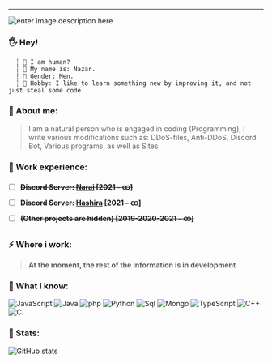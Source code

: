 ---
![enter image description here](https://media.discordapp.net/attachments/566696599359586323/862633776609624064/unknown.png?width=632&height=178)
### 🖐 **Hey!**
	  ┆ 🧬 I am human?
      ┆ 👦 My name is: Nazar.
      ┆ 🔎 Gender: Men.
      ┆ 🧪 Hobby: I like to learn something new by improving it, and not just steal some code.

 ### 🍕 About me:
> I am a natural person who is engaged in coding (Programming), I write various modifications such as: DDoS-files, Anti-DDoS, Discord Bot, Various programs, as well as Sites
 ### 🧩 Work experience:
 - [ ] **~~Discord Server: [Narai](https://discord.gg/narai) [2021 - ထ]~~**
 - [ ] **~~Discord Server: [Hashira](https://discord.gg/hashira) [2021 - ထ]~~**
 - [ ] **~~(Other projects are hidden) [2019-2020-2021 - ထ]~~**	
### ⚡ Where i work:
> **At the moment, the rest of the information is in development**
### 🔑 What i know:
![JavaScript](https://img.shields.io/badge/JavaScript-090909?style=for-the-badge&logo=javascript) ![Java](https://img.shields.io/badge/Java-090909?style=for-the-badge&logo=java) ![php](https://img.shields.io/badge/PHP-090909?style=for-the-badge&logo=php) ![Python](https://img.shields.io/badge/Python-090909?style=for-the-badge&logo=python) ![Sql](https://img.shields.io/badge/Sql-090909?style=for-the-badge&logo=sqlite) ![Mongo](https://img.shields.io/badge/Mongo-090909?style=for-the-badge&logo=mongodb) ![TypeScript](https://img.shields.io/badge/TypeScript-090909?style=for-the-badge&logo=TypeScript) ![C++](https://img.shields.io/badge/c++-090909?style=for-the-badge&logo=cplusplus) ![C](https://img.shields.io/badge/sharp-090909?style=for-the-badge&logo=csharp)
### 🎫 Stats:
![GitHub stats](https://github-readme-stats.vercel.app/api?username=sadnessofficial&count_private=true&show_icons=true&theme=radical)

